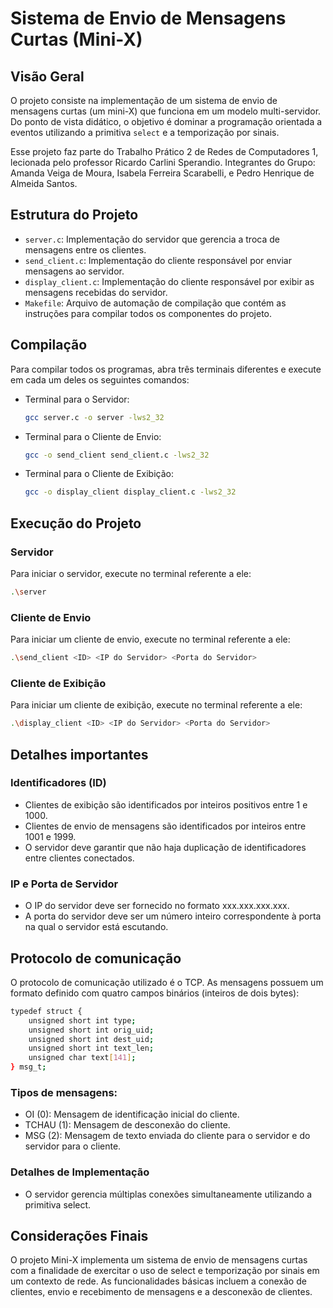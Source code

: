 # Sistema de Envio de Mensagens Curtas (Mini-X)

## Visão Geral
O projeto consiste na implementação de um sistema de envio de mensagens curtas (um mini-X) que funciona em um modelo multi-servidor. Do ponto de vista didático, o objetivo é dominar a programação orientada a eventos utilizando a primitiva `select` e a temporização por sinais.

Esse projeto faz parte do Trabalho Prático 2 de Redes de Computadores 1, lecionada pelo professor Ricardo Carlini Sperandio. Integrantes do Grupo: Amanda Veiga de Moura, Isabela Ferreira Scarabelli, e Pedro Henrique de Almeida Santos.

## Estrutura do Projeto
- `server.c`: Implementação do servidor que gerencia a troca de mensagens entre os clientes.
- `send_client.c`: Implementação do cliente responsável por enviar mensagens ao servidor.
- `display_client.c`: Implementação do cliente responsável por exibir as mensagens recebidas do servidor.
- `Makefile`: Arquivo de automação de compilação que contém as instruções para compilar todos os componentes do projeto.

## Compilação
Para compilar todos os programas, abra três terminais diferentes e execute em cada um deles os seguintes comandos:

- Terminal para o Servidor:
    ```sh
    gcc server.c -o server -lws2_32
    ```
- Terminal para o Cliente de Envio:
    ```sh
    gcc -o send_client send_client.c -lws2_32
    ```
- Terminal para o Cliente de Exibição:
    ```sh
    gcc -o display_client display_client.c -lws2_32
    ```

## Execução do Projeto

### Servidor
Para iniciar o servidor, execute no terminal referente a ele:
```sh
.\server
```
### Cliente de Envio
Para iniciar um cliente de envio, execute no terminal referente a ele:
```sh
.\send_client <ID> <IP do Servidor> <Porta do Servidor>
```
### Cliente de Exibição
Para iniciar um cliente de exibição, execute no terminal referente a ele:
```sh
.\display_client <ID> <IP do Servidor> <Porta do Servidor>
```

## Detalhes importantes
### Identificadores (ID)
- Clientes de exibição são identificados por inteiros positivos entre 1 e 1000.
- Clientes de envio de mensagens são identificados por inteiros entre 1001 e 1999.
- O servidor deve garantir que não haja duplicação de identificadores entre clientes conectados.

### IP e Porta de Servidor
- O IP do servidor deve ser fornecido no formato xxx.xxx.xxx.xxx.
- A porta do servidor deve ser um número inteiro correspondente à porta na qual o servidor está escutando.

## Protocolo de comunicação
O protocolo de comunicação utilizado é o TCP. As mensagens possuem um formato definido com quatro campos binários (inteiros de dois bytes):
```sh
typedef struct {
    unsigned short int type;
    unsigned short int orig_uid;
    unsigned short int dest_uid;
    unsigned short int text_len;
    unsigned char text[141];
} msg_t;
```

### Tipos de mensagens:
- OI (0): Mensagem de identificação inicial do cliente.
- TCHAU (1): Mensagem de desconexão do cliente.
- MSG (2): Mensagem de texto enviada do cliente para o servidor e do servidor para o cliente.

### Detalhes de Implementação
- O servidor gerencia múltiplas conexões simultaneamente utilizando a primitiva select.

## Considerações Finais
O projeto Mini-X implementa um sistema de envio de mensagens curtas com a finalidade de exercitar o uso de select e temporização por sinais em um contexto de rede. As funcionalidades básicas incluem a conexão de clientes, envio e recebimento de mensagens e a desconexão de clientes.

